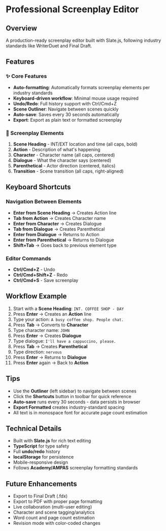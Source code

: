 # Professional Screenplay Editor

## Overview
A production-ready screenplay editor built with Slate.js, following industry standards like WriterDuet and Final Draft.

## Features

### ✨ Core Features
- **Auto-formatting**: Automatically formats screenplay elements per industry standards
- **Keyboard-driven workflow**: Minimal mouse usage required
- **Undo/Redo**: Full history support with Ctrl/Cmd+Z
- **Scene Outliner**: Navigate between scenes quickly
- **Auto-save**: Saves every 30 seconds automatically
- **Export**: Export as plain text or formatted screenplay

### 📝 Screenplay Elements

1. **Scene Heading** - INT/EXT location and time (all caps, bold)
2. **Action** - Description of what's happening  
3. **Character** - Character name (all caps, centered)
4. **Dialogue** - What the character says (centered)
5. **Parenthetical** - Actor direction (centered, italics)
6. **Transition** - Scene transition (all caps, right-aligned)

## Keyboard Shortcuts

### Navigation Between Elements
- **Enter from Scene Heading** → Creates Action line
- **Tab from Action** → Creates Character name
- **Enter from Character** → Creates Dialogue
- **Tab from Dialogue** → Creates Parenthetical
- **Enter from Dialogue** → Returns to Action
- **Enter from Parenthetical** → Returns to Dialogue
- **Shift+Tab** → Goes back to previous element type

### Editor Commands
- **Ctrl/Cmd+Z** - Undo
- **Ctrl/Cmd+Shift+Z** - Redo
- **Ctrl/Cmd+S** - Save screenplay

## Workflow Example

1. Start with a **Scene Heading**: `INT. COFFEE SHOP - DAY`
2. Press **Enter** → Creates an **Action** line
3. Type your action: `A busy coffee shop. People chat.`
4. Press **Tab** → Converts to **Character**
5. Type character name: `JOHN`
6. Press **Enter** → Creates **Dialogue**
7. Type dialogue: `I'll have a cappuccino, please.`
8. Press **Tab** → Creates **Parenthetical**
9. Type direction: `nervous`
10. Press **Enter** → Returns to **Dialogue**
11. Press **Enter** again → Back to **Action**

## Tips

- Use the **Outliner** (left sidebar) to navigate between scenes
- Click the **Shortcuts** button in toolbar for quick reference
- **Auto-save** runs every 30 seconds - data persists in browser
- **Export Formatted** creates industry-standard spacing
- All text is in monospace font for accurate page count estimation

## Technical Details

- Built with **Slate.js** for rich text editing
- **TypeScript** for type safety
- Full **undo/redo** history
- **localStorage** for persistence
- Mobile-responsive design
- Follows **Academy/AMPAS** screenplay formatting standards

## Future Enhancements

- Export to Final Draft (.fdx)
- Export to PDF with proper page formatting
- Live collaboration (multi-user editing)
- Character and scene tagging/analytics
- Word count and page count estimation
- Revision mode with color-coded changes

